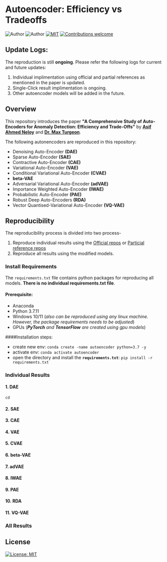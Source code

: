 # Autoencoder: Efficiency vs Tradeoffs

![Author](https://img.shields.io/badge/author-aaneloy-blue) 
![Author](https://img.shields.io/badge/turgeonmaxime-red)
[![MIT](https://img.shields.io/badge/license-MIT-5eba00.svg)](https://github.com/UMDimReduction/autoencoder-Efficiency_vs_Tradeoffs/blob/main/LICENSE.txt)
[![Contributions welcome](https://img.shields.io/badge/contributions-welcome-brightgreen.svg?style=flat)](https://github.com/UMDimReduction/autoencoder-Efficiency_vs_Tradeoffs)

## Update Logs:
The reproduction is still **ongoing**. Please refer the following logs for current and future updates:
1. Individual implimentation using official and partial references as mentioned in the paper is updated.
2. Single-Click result implimentation is ongoing.
3. Other autoencoder models will be added in the future.

## Overview
This repository introduces the paper **"A Comprehensive Study of Auto-Encoders for
Anomaly Detection: Efficiency and Trade-Offs"** by **[Asif Ahmed Neloy](https://aaneloy.ca/)** and **[Dr. Max Turgeon](https://www.maxturgeon.ca/)**.


The following autonencoders are reproduced in this repository:
* Denoising Auto-Encoder **(DAE)**
* Sparse Auto-Encoder **(SAE)**
* Contractive Auto-Encoder **(CAE)**
* Variational Auto-Encoder **(VAE)**
* Conditional Variational Auto-Encoder **(CVAE)**
* **beta-VAE**
* Adversarial Variational Auto-Encoder **(adVAE)**
* Importance Weighted Auto-Encoder **(IWAE)**
* Probabilistic Auto-Encoder **(PAE)**
* Robust Deep Auto-Encoders **(RDA)**
* Vector Quantised-Variational Auto-Encoder **(VQ-VAE)**


## Reproducibility

The reproducibility process is divided into two process- 
1. Reproduce individual results using the [Official repos](https://github.com/UMDimReduction/autoencoder-Efficiency_vs_Tradeoffs/tree/main/Official%20Repos) or [Particial reference repos](https://github.com/UMDimReduction/autoencoder-Efficiency_vs_Tradeoffs/tree/main/Partial%20References) 
2. Reproduce all results using the modified models.


### Install Requirements

The ``requirements.txt`` file contains python packages for reproducing all models. **There is no individual requirements.txt file**. 

#### Prerequisite:
* Anaconda
* Python 3.7.11
* Windows 10/11 (*also can be reproduced using any linux machine. However, the package requirements needs to be adjusted*)
* GPUs (***PyTorch** and **TensorFlow** are created using gpu models*)

####Installation steps:
* create new env: ``conda create -name autoencoder python=3.7 -y``
* activate env: ``conda activate autoencoder``
* open the directory and install the **``requirements.txt``**: ``pip install -r requirements.txt``


### Individual Results

#### 1. DAE
``
cd 
``

#### 2. SAE

#### 3. CAE


#### 4. VAE

#### 5. CVAE

#### 6. beta-VAE

#### 7. adVAE

#### 8. IWAE

#### 9. PAE


#### 10. RDA


#### 11. VQ-VAE



### All Results





## License
[![License: MIT](https://img.shields.io/badge/License-MIT-yellow.svg)](https://opensource.org/licenses/MIT)